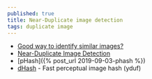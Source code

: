 ```yaml
---
published: true
title: Near-Duplicate image detection
tags: duplicate image
---
```

- [Good way to identify similar images?](https://stackoverflow.com/questions/2838775/good-way-to-identify-similar-images)
- [Near-Duplicate Image Detection](https://stackoverflow.com/questions/1034900/near-duplicate-image-detection)
- [pHash]({% post_url 2019-09-03-phash %})
- [dHash](https://github.com/yduf/dhash) - Fast perceptual image hash (yduf)